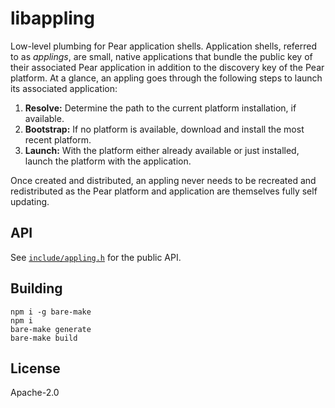 # libappling

Low-level plumbing for Pear application shells. Application shells, referred to as _applings_, are small, native applications that bundle the public key of their associated Pear application in addition to the discovery key of the Pear platform. At a glance, an appling goes through the following steps to launch its associated application:

1. **Resolve:** Determine the path to the current platform installation, if available.
2. **Bootstrap:** If no platform is available, download and install the most recent platform.
3. **Launch:** With the platform either already available or just installed, launch the platform with the application.

Once created and distributed, an appling never needs to be recreated and redistributed as the Pear platform and application are themselves fully self updating.

## API

See [`include/appling.h`](include/appling.h) for the public API.

## Building

```console
npm i -g bare-make
npm i
bare-make generate
bare-make build
```

## License

Apache-2.0
